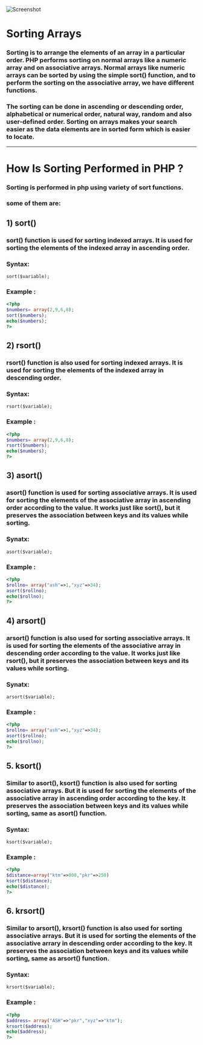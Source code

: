 ![Screenshot](https://user-images.githubusercontent.com/51309409/179974480-745b93c7-8de7-48b7-a751-67be676430c3.png)

 # Sorting Arrays
 ### Sorting is to arrange the elements of an array in a particular order. PHP performs sorting on normal arrays like a numeric array and on associative arrays. Normal arrays like numeric arrays can be sorted by using the simple sort() function, and to perform the sorting on the associative array, we have different functions.

### The sorting can be done in ascending or descending order, alphabetical or numerical order, natural way, random and also user-defined order. Sorting on arrays makes your search easier as the data elements are in sorted form which is easier to locate.

---

# How Is Sorting Performed in PHP ?
### Sorting is performed in php using variety of sort functions.
### some of them are:

## 1) sort()
### sort() function is used for sorting indexed arrays. It is used for sorting the elements of the indexed array in ascending order.
### Syntax:
`sort($variable);`
### Example :
```PHP
<?php
$numbers= array(2,9,6,8);
sort($numbers);
echo($numbers);
?>
```
## 2) rsort()
### rsort() function is also used for sorting indexed arrays. It is used for sorting the elements of the indexed array in descending order.
### Syntax:
`rsort($variable);`
### Example :
```PHP
<?php
$numbers= array(2,9,6,8);
rsort($numbers);
echo($numbers);
?>
```
## 3) asort()
### asort() function is used for sorting associative arrays. It is used for sorting the elements of the associative array in ascending order according to the value. It works just like sort(), but it preserves the association between keys and its values while sorting.
### Synatx:
`asort($variable);`
### Example :
```PHP
<?php
$rollno= array("ash"=>1,"xyz"=>34);
asort($rollno);
echo($rollno);
?>
```

## 4) arsort()
### arsort() function is also used for sorting associative arrays. It is used for sorting the elements of the associative array in descending order according to the value. It works just like rsort(), but it preserves the association between keys and its values while sorting.
### Synatx:
`arsort($variable);`
### Example :
```PHP
<?php
$rollno= array("ash"=>1,"xyz"=>34);
asort($rollno);
echo($rollno);
?>
```
## 5. ksort()
### Similar to asort(), ksort() function is also used for sorting associative arrays. But it is used for sorting the elements of the associative array in ascending order according to the key. It preserves the association between keys and its values while sorting, same as asort() function.
### Syntax:
`ksort($variable);`
### Example :
```PHP
<?php
$distance=array("ktm"=>800,"pkr"=>250)
ksort($distance);
echo($distance);
?>
```

## 6. krsort()
### Similar to arsort(), krsort() function is also used for sorting associative arrays. But it is used for sorting the elements of the associative arrary in descending order according to the key. It preserves the association between keys and its values while sorting, same as arsort() function.
### Syntax:
`krsort($variable);`
### Example :
```PHP
<?php
$address= array("ASH"=>"pkr","xyz"=>"ktm");
krsort($address);
echo($address);
?>
```
